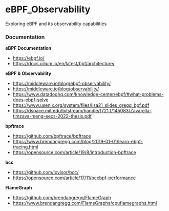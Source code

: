 # eBPF_Observability
Exploring eBPF and its observability capabilities

### Documentation

**eBPF Documentation**
- https://ebpf.io/
- https://docs.cilium.io/en/latest/bpf/architecture/

**eBPF & Observability**
- https://middleware.io/blog/ebpf-observability/
- https://middleware.io/blog/observability/
- https://www.datadoghq.com/knowledge-center/ebpf/#what-problems-does-ebpf-solve
- https://www.usenix.org/system/files/lisa21_slides_gregg_bpf.pdf
- https://dspace.mit.edu/bitstream/handle/1721.1/145083/Zavarella-timzava-meng-eecs-2022-thesis.pdf

**bpftrace**
- https://github.com/bpftrace/bpftrace
- https://www.brendangregg.com/blog/2019-01-01/learn-ebpf-tracing.html
- https://opensource.com/article/19/8/introduction-bpftrace

**bcc**
- https://github.com/iovisor/bcc/
- https://opensource.com/article/17/11/bccbpf-performance

**FlameGraph**
- https://github.com/brendangregg/FlameGraph
- https://www.brendangregg.com/FlameGraphs/cpuflamegraphs.html
